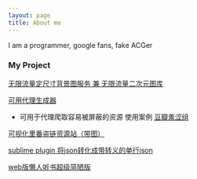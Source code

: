 ```yaml
---
layout: page
title: About me 
---
```


I am a programmer, google fans, fake ACGer



### My Project


[无限流量定尺寸背景图服务 兼 无限流量二次元图库](http://lelouchcrgallery.tk/)


[可用代理生成器](https://github.com/caorong/py-code-collection/tree/master/ppproxy)

 * 可用于代理爬取容易被屏蔽的资源 使用案例 [豆瓣羞涩组](https://github.com/caorong/py-code-collection/blob/master/dbXSZexample.py)

[可视化里番盗链资源站（带图）](https://github.com/caorong/lifan-db-visible)

[sublime plugin 将json转化成带转义的单行json](https://github.com/caorong/one-line-json)

[web版懒人听书超级简陋版](https://github.com/caorong/LanRenApiViewer)


